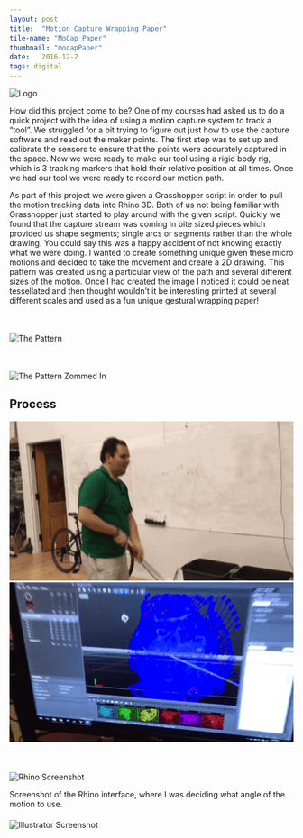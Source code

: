 ```yaml
---
layout: post
title:  "Motion Capture Wrapping Paper"
tile-name: "MoCap Paper"
thumbnail: "mocapPaper"
date:   2016-12-2
tags: digital
---
```


<div class="image-container"><img src="../img/mocapPaper/box.png" alt="Logo" class="image-center" style="width:50%"/></div>

<!--Get a better picture of this-->

How did this project come to be? One of my courses had asked us to do a quick project with the idea of using a motion capture system to track a “tool”. We struggled for a bit trying to figure out just how to use the capture software and read out the maker points. The first step was to set up and calibrate the sensors to ensure that the points were accurately captured in the space. Now we were ready to make our tool using a rigid body rig, which is 3 tracking markers that hold their relative position at all times. Once we had our tool we were ready to record our motion path.

As part of this project we were given a Grasshopper script in order to pull the motion tracking data into Rhino 3D. Both of us not being familiar with Grasshopper just started to play around with the given script. Quickly we found that the capture stream was coming in bite sized pieces which provided us shape segments; single arcs or segments rather than the whole drawing. You could say this was a happy accident of not knowing exactly what we were doing. I wanted to create something unique given these micro motions and decided to take the movement and create a 2D drawing.  This pattern was created using a particular view of the path and several different sizes of the motion. Once I had created the image I noticed it could be neat tessellated and then thought wouldn’t it be interesting printed at several different scales and used as a fun unique gestural wrapping paper!

<div class="image-container" style="margin-top:50px;"><img src="../img/mocapPaper/pattern.png" alt="The Pattern"/></div>
<div class="image-container" style="margin-top:50px;"><img src="../img/mocapPaper/patternZoomed.png" alt="The Pattern Zommed In"/></div>


## Process

<!--Image of grasshopper script-->
<!--picture of the tool-->
<div class="grid-x">
  <div class="small-6 cell"><img src="../img/mocapPaper/wanding.gif" alt="Wanding"/></div>
  <div class="small-6 cell"><img src="../img/mocapPaper/wanding2.gif" alt="Wanding Output"/></div>
</div>
<!--gif of the motion-->

<div class="image-container" style="margin-top:50px;"><img src="../img/mocapPaper/rhino.png" alt="Rhino Screenshot"/></div>

Screenshot of the Rhino interface, where I was deciding what angle of the motion to use.

<div class="image-container" style="margin-top:20px;"><img src="../img/mocapPaper/aiScreenshot.png" alt="Illustrator Screenshot"/></div>
